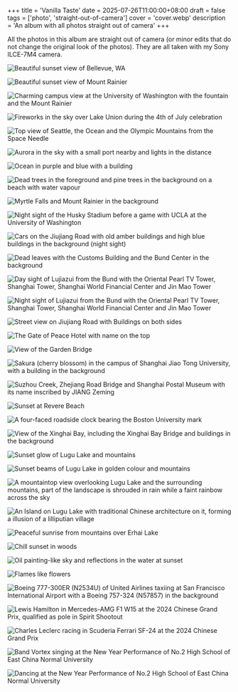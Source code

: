 +++
title = 'Vanilla Taste'
date = 2025-07-26T11:00:00+08:00
draft = false
tags = ['photo', 'straight-out-of-camera']
cover = 'cover.webp'
description = 'An album with all photos straight out of camera'
+++

All the photos in this album are straight out of camera (or minor edits
that do not change the original look of the photos). They are all taken
with my Sony ILCE-7M4 camera.

<!-- more -->

![Beautiful sunset view of Bellevue, WA](bellevue.webp "Bellevue Sunset (shot on 6 Mar 2025, Seattle, WA, USA)")

![Beautiful sunset view of Mount Rainier](mount-rainier.webp "Mount Rainier Sunset (shot on 6 Mar 2025, Seattle, WA, USA)")

![Charming campus view at the University of Washington with the fountain and the Mount Rainier](uw-fountain-rainier.webp "Fountain of the University of Washington with Mount Rainier (shot on 7 Nov 2024, Seattle, WA, USA)")

![Fireworks in the sky over Lake Union during the 4th of July celebration](fourth-of-july-fireworks-lake-union.webp "Fireworks over Lake Union on Independence Day (shot on 4 Jul 2024, Seattle, WA, USA)")

![Top view of Seattle, the Ocean and the Olympic Mountains from the Space Needle](space-needle-top-view.webp "Top view from the Space Needle (shot on 5 Sep 2024, Seattle, WA, USA)")

![Aurora in the sky with a small port nearby and lights in the distance](aurora.webp "Aurora at Lighthouse Park (shot on 10 Oct 2024, Mukilteo, WA, USA)")

![Ocean in purple and blue with a building](blue-hours-of-the-ocean.webp "Blue Hours of the Ocean (shot on 24 Aug 2024, Neah Bay, WA, USA)")

![Dead trees in the foreground and pine trees in the background on a beach with water vapour](second-beach-wa.webp "Second Beach, WA (shot on 25 Aug 2024, Forks, WA, USA)")

![Myrtle Falls and Mount Rainier in the background](myrtle-falls.webp "Myrtle Falls with Mount Rainier (shot on 8 Aug 2024, Mount Rainier National Park, Ashford, WA, USA)")

![Night sight of the Husky Stadium before a game with UCLA at the University of Washington](husky-stadium.webp "Husky Stadium at Night before a Game (shot on 15 Nov 2024, Seattle, WA, USA)")

![Cars on the Jiujiang Road with old amber buildings and high blue buildings in the background (night sight)](jiujiang-road-from-the-bund.webp "Jiujiang Road from the Bund (shot on 19 Jan 2024, Shanghai, China)")

![Dead leaves with the Customs Building and the Bund Center in the background](customs-building.webp "Customs Building and Bund Center (shot on 19 Jan 2024, Shanghai, China)")

![Day sight of Lujiazui from the Bund with the Oriental Pearl TV Tower, Shanghai Tower, Shanghai World Financial Center and Jin Mao Tower](lujiazui-day.webp "Lujiazui from the Bund (shot on 17 Mar 2025, Shanghai, China)")

![Night sight of Lujiazui from the Bund with the Oriental Pearl TV Tower, Shanghai Tower, Shanghai World Financial Center and Jin Mao Tower](lujiazui-night.webp "Lujiazui from the Bund (shot on 25 Mar 2025, Shanghai, China)")

![Street view on Jiujiang Road with Buildings on both sides](jiujiang-road-street-view.webp "Street View on Jiujiang Road (shot on 19 Jan 2024, Shanghai, China)")

![The Gate of Peace Hotel with name on the top](peace-hotel-gate.webp "Gate of the Peace Hotel (shot on 19 Jan 2024, Shanghai, China)")

![View of the Garden Bridge](garden-bridge.webp "Garden Bridge (shot on 19 Jan 2024, Shanghai, China)")

![Sakura (cherry blossom) in the campus of Shanghai Jiao Tong University, with a building in the background](sjtu-sakura.webp "Sakura in Shanghai Jiao Tong University (shot on 26 Mar 2025, Shanghai, China)")

![Suzhou Creek, Zhejiang Road Bridge and Shanghai Postal Museum with its name inscribed by JIANG Zeming](suzhou-creek-zhejiang-road-bridge.webp "Suzhou Creek and Zhejiang Road Bridge (shot on 5 Jun 2025, Shanghai, China)")

![Sunset at Revere Beach](revere-beach.webp "Sunset at Revere Beach (shot on 26 Feb 2025, Revere, MA, USA)")

![A four-faced roadside clock bearing the Boston University mark](bu-clock.webp "Boston University Clock (shot on 27 Feb 2025, Boston, MA, USA)")

![View of the Xinghai Bay, including the Xinghai Bay Bridge and buildings in the background](xinghai-bay.webp "Xinghai Bay (shot on 10 Jun 2025, Dalian, Liaoning, China)")

![Sunset glow of Lugu Lake and mountains](lugu-lake-sunset-glow.webp "Sunset Glow of Lugu Lake (shot on 13 Jul  2025, Lijiang, Yunnan, China)")

![Sunset beams of Lugu Lake in golden colour and mountains](lugu-lake-sunset-beams.webp "Sunset Beams of Lugu Lake (shot on 13 Jul 2025, Lijiang, Yunnan, China)")

![A mountaintop view overlooking Lugu Lake and the surrounding mountains, part of the landscape is shrouded in rain while a faint rainbow across the sky](lugu-lake-mountaintop.webp "Mountaintop View of Lugu Lake (shot on 14 Jul 2025, Lijiang, Yunnan, China)")

![An Island on Lugu Lake with traditional Chinese architecture on it, forming a illusion of a lilliputian village](island-on-lugu-lake.webp "Lilliput on Lugu Lake (shot on 14 Jul 2025, Lijiang, Yunnan, China)")

![Peaceful sunrise from mountains over Erhai Lake](erhai-lake-sunrise.webp "Sunrise over Erhai Lake (shot on 16 Jul 2025, Dali, Yunnan, China)")

![Chill sunset in woods](sunset-in-woods.webp "Sunset in Woods (shot on 17 Jul 2025, Dali, Yunnan, China)")

![Oil painting-like sky and reflections in the water at sunset](kunming-sunset.webp "Sunset in Kunming (shot on 17 Jul 2025, Kunming, Yunnan, China)")

![Flames like flowers](flame-flowers.webp "Flames of a Bonfire (shot on 18 Jul 2025, Kunming, Yunnan, China)")

![Boeing 777-300ER (N2534U) of United Airlines taxiing at San Francisco International Airport with a Boeing 757-324 (N57857) in the background](b777-sfo.webp "United Airlines Boeing 777-300ER (shot on 2 May 2024, San Francisco, CA, USA)")

![Lewis Hamilton in Mercedes-AMG F1 W15 at the 2024 Chinese Grand Prix, qualified as pole in Spirit Shootout](lewis-hamilton-in-merc.webp "Lewis Hamilton in Mercedes W15 (shot on 19 Apr 2024, Shanghai, China)")

![Charles Leclerc racing in Scuderia Ferrari SF-24 at the 2024 Chinese Grand Prix](charles-leclerc-in-ferrari.webp "Charles Leclerc in Ferrari SF-23 (shot on 21 Apr 2024, Shanghai, China)")

![Band Vortex singing at the New Year Performance of No.2 High School of East China Normal University](efz-performance-singing.webp "Band Vortex at the New Year Performance (shot on 26 Dec 2024, Shanghai, China)")

![Dancing at the New Year Performance of No.2 High School of East China Normal University](efz-performance-dancing.webp "Dancing at the New Year Performance (shot on 28 Dec 2023, Shanghai, China)")
